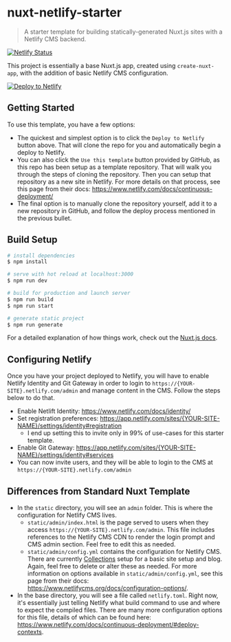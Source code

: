 # nuxt-netlify-starter

> A starter template for building statically-generated Nuxt.js sites with a Netlify CMS backend.

[![Netlify Status](https://api.netlify.com/api/v1/badges/614f215c-bfbe-440c-94c2-2b2ecd837cd0/deploy-status)](https://app.netlify.com/sites/nuxt-netlify-starter/deploys)

This project is essentially a base Nuxt.js app, created using `create-nuxt-app`, with the addition of basic Netlify CMS configuration.

[![Deploy to Netlify](https://www.netlify.com/img/deploy/button.svg)](https://app.netlify.com/start/deploy?repository=https://github.com/netlify/netlify-statuskit)

## Getting Started

To use this template, you have a few options:

- The quickest and simplest option is to click the `Deploy to Netlify` button above. That will clone the repo for you and automatically begin a deploy to Netlify.
- You can also click the `Use this template` button provided by GitHub, as this repo has been setup as a template repository. That will walk you through the steps of cloning the repository. Then you can setup that repository as a new site in Netlify. For more details on that process, see this page from their docs: https://www.netlify.com/docs/continuous-deployment/
- The final option is to manually clone the repository yourself, add it to a new repository in GitHub, and follow the deploy process mentioned in the previous bullet.

## Build Setup

```bash
# install dependencies
$ npm install

# serve with hot reload at localhost:3000
$ npm run dev

# build for production and launch server
$ npm run build
$ npm run start

# generate static project
$ npm run generate
```

For a detailed explanation of how things work, check out the [Nuxt.js docs](https://nuxtjs.org).

## Configuring Netlify

Once you have your project deployed to Netlify, you will have to enable Netlify Identity and Git Gateway in order to login to `https://{YOUR-SITE}.netlify.com/admin` and manage content in the CMS. Follow the steps below to do that.

- Enable Netlift Identity: https://www.netlify.com/docs/identity/
- Set registration preferences: https://app.netlify.com/sites/{YOUR-SITE-NAME}/settings/identity#registration
  - I end up setting this to invite only in 99% of use-cases for this starter template.
- Enable Git Gateway: https://app.netlify.com/sites/{YOUR-SITE-NAME}/settings/identity#services
- You can now invite users, and they will be able to login to the CMS at `https://{YOUR-SITE}.netlify.com/admin`

## Differences from Standard Nuxt Template

- In the `static` directory, you will see an `admin` folder. This is where the configuration for Netlify CMS lives.
  - `static/admin/index.html` is the page served to users when they access `https://{YOUR-SITE}.netlify.com/admin`. This file includes references to the Netlify CMS CDN to render the login prompt and CMS admin section. Feel free to edit this as needed.
  - `static/admin/config.yml` contains the configuration for Netlify CMS. There are currently [Collections](https://www.netlifycms.org/docs/configuration-options/#collections) setup for a basic site setup and blog. Again, feel free to delete or alter these as needed. For more information on options available in `static/admin/config.yml`, see this page from their docs: https://www.netlifycms.org/docs/configuration-options/.
- In the base directory, you will see a file called `netlify.toml`. Right now, it's essentially just telling Netlify what build command to use and where to expect the compiled files. There are many more configuration options for this file, details of which can be found here: https://www.netlify.com/docs/continuous-deployment/#deploy-contexts.
